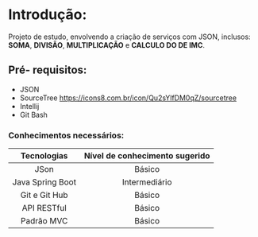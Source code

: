# Introdução:
Projeto de estudo, envolvendo a criação de serviços com JSON, inclusos: **SOMA**, **DIVISÃO**, **MULTIPLICAÇÃO** e **CALCULO DO DE IMC**.

## Pré- requisitos:
* JSON
* SourceTree https://icons8.com.br/icon/Qu2sYlfDM0qZ/sourcetree
* Intellij
* Git Bash

### Conhecimentos necessários:

Tecnologias       | Nível de conhecimento sugerido
:---------------: | :--------:
JSon              | Básico
Java Spring Boot  | Intermediário
Git e Git Hub     | Básico
API RESTful       | Básico
Padrão MVC        | Básico
